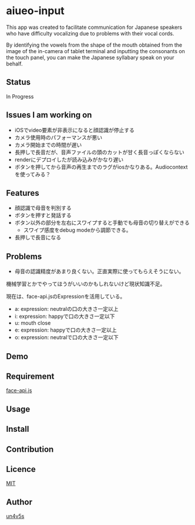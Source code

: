 aiueo-input
====

This app was created to facilitate communication for Japanese speakers who have difficulty vocalizing due to problems with their vocal cords.

By identifying the vowels from the shape of the mouth obtained from the image of the in-camera of tablet terminal and inputting the consonants on the touch panel, you can make the Japanese syllabary speak on your behalf.

## Status

In Progress

## Issues I am working on

- iOSでvideo要素が非表示になると顔認識が停止する
- カメラ使用時のパフォーマンスが悪い
- カメラ開始までの時間が遅い
- 長押しで長音だが、音声ファイルの頭のカットが甘く長音っぽくならない
- renderにデプロイしたが読み込みがかなり遅い
- ボタンを押してから音声の再生までのラグがiosかなりある。Audiocontextを使ってみる？

## Features

- 顔認識で母音を判別する
- ボタンを押すと発話する
- ボタン以外の部分を左右にスワイプすると手動でも母音の切り替えができる
  - スワイプ感度をdebug modeから調節できる。
- 長押しで長音になる

## Problems

- 母音の認識精度があまり良くない。正直実際に使ってもらえそうにない。

機械学習とかでやってほうがいいのかもしれないけど現状知識不足。

現在は、face-api.jsのExpressionを活用している。

- a: expression: neutralの口の大きさ一定以上
- i: expression: happyで口の大きさ一定以下
- u: mouth close
- e: expression: happyで口の大きさ一定以上
- o: expression: neutralで口の大きさ一定以下




## Demo

## Requirement

[face-api.js](https://github.com/justadudewhohacks/face-api.js)

## Usage

## Install

## Contribution

## Licence

[MIT](https://github.com/tcnksm/tool/blob/master/LICENCE)

## Author

[un4v5s](https://github.com/un4v5s)

